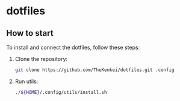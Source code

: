 # dotfiles

## How to start

To install and connect the dotfiles, follow these steps:

1. Clone the repository:

    ```bash
    git clone https://github.com/TheKenkei/dotfiles.git .config
    ```

2. Run utils:

    ```bash
    ./${HOME}/.config/utils/install.sh
    ```


